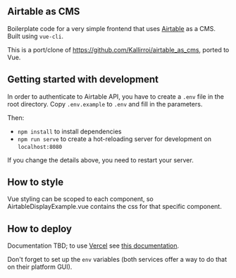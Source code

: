 ## Airtable as CMS

Boilerplate code for a very simple frontend that uses [Airtable](https://airtable.com/) as a CMS. Built using `vue-cli`. 

This is a port/clone of https://github.com/Kallirroi/airtable_as_cms, ported to Vue.

## Getting started with development

In order to authenticate to Airtable API, you have to create a `.env` file in the root directory. Copy `.env.example` to `.env` and fill in the parameters.

Then:
- `npm install` to install dependencies
- `npm run serve` to create a hot-reloading server for development on `localhost:8080`

If you change the details above, you need to restart your server. 

## How to style

Vue styling can be scoped to each component, so AirtableDisplayExample.vue contains the css for that specific component.

## How to deploy

Documentation TBD; to use [Vercel](https://vercel.com/) see [this documentation](https://vercel.com/guides/deploying-vuejs-to-vercel). 

Don't forget to set up the `env` variables (both services offer a way to do that on their platform GUI).


